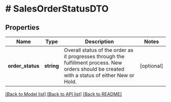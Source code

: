 # # SalesOrderStatusDTO

## Properties

Name | Type | Description | Notes
------------ | ------------- | ------------- | -------------
**order_status** | **string** | Overall status of the order as it progresses through the fulfillment process. New orders should be created with a status of either New or Hold. | [optional]

[[Back to Model list]](../../README.md#models) [[Back to API list]](../../README.md#endpoints) [[Back to README]](../../README.md)
